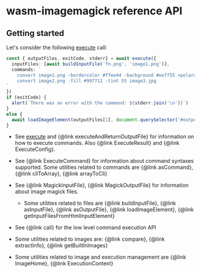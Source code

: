 <!-- readme for apidocs -->

# wasm-imagemagick reference API

<!-- this readme is being used in the api docs as its headed document -->

## Getting started

Let's consider the following [execute](https://github.com/KnicKnic/WASM-ImageMagick/tree/master/apidocs#execute) call:

```ts
const { outputFiles, exitCode, stderr} = await execute({
  inputFiles: [await buildInputFile('fn.png', 'image1.png')],
  commands: `
    convert image1.png -bordercolor #ffee44 -background #eeff55 +polaroid image2.png
    convert image2.png -fill #997711 -tint 55 image3.jpg
`
})
if (exitCode) {
  alert(`There was an error with the command: ${stderr.join('\n')}`)
}
else {
  await loadImageElement(outputFiles[1], document.querySelector('#outputImage'))
}
```

 * See [execute](https://github.com/KnicKnic/WASM-ImageMagick/tree/master/apidocs#execute) and {@link executeAndReturnOutputFile} for information on how to execute commands. Also {@link ExecuteResult} and {@link ExecuteConfig}. 

 * See {@link ExecuteCommand} for information about command syntaxes supported. Some utilities related to commands are {@link asCommand}, {@link cliToArray}, {@link arrayToCli}

 * See {@link MagickInputFile}, {@link MagickOutputFile} for information about image magick files. 
 
   * Some utilities related to files are {@link buildInputFile}, {@link asInputFile}, {@link asOutputFile}, {@link loadImageElement}, {@link  getInputFilesFromHtmlInputElement}

 * See {@link call} for the low level command execution API

 * Some utilities related to images are: {@link compare}, {@link extractInfo}, {@link getBuiltInImages}

 * Some utilities related to image and execution management are {@link ImageHome}, {@link ExecutionContext}

 